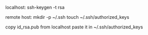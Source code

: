 localhost:
ssh-keygen -t rsa

remote host:
mkdir -p ~/.ssh
touch ~/.ssh/authorized_keys

copy id_rsa.pub from localhost
paste it in ~/.ssh/authorized_keys